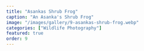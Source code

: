 ```yaml
---
title: "Asankas Shrub Frog"
caption: "An Asanka's Shrub Frog"
image: "/images/gallery/9-asankas-shrub-frog.webp"
categories: ["Wildlife Photography"]
featured: true
order: 9
---
```

